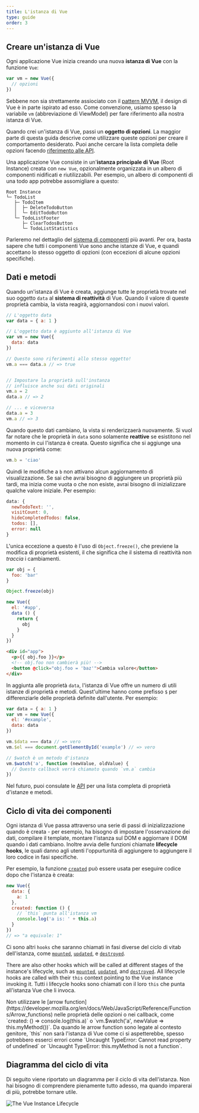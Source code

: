 ```yaml
---
title: L'istanza di Vue
type: guide
order: 3
---
```


## Creare un'istanza di Vue

Ogni applicazione Vue inizia creando una nuova **istanza di Vue** con la funzione `Vue`:

```js
var vm = new Vue({
  // opzioni
})
```

Sebbene non sia strettamente assiociato con il [pattern MVVM](https://en.wikipedia.org/wiki/Model_View_ViewModel), il design di Vue è in parte ispirato ad esso. Come convenzione, usiamo spesso la variabile `vm` (abbreviazione di ViewModel) per fare riferimento alla nostra istanza di Vue. 

Quando crei un'istanza di Vue, passi un **oggetto di opzioni**. La maggior parte di questa guida descrive come utilizzare queste opzioni per creare il comportamento desiderato. Puoi anche cercare la lista completa delle opzioni facendo [riferimento alle API](../api/#Options-Data).

Una applicazione Vue consiste in un'**istanza principale di Vue** (Root Instance) creata con `new Vue`, opzionalmente organizzata in un albero di componenti nidificati e riutilizzabili. Per esempio, un albero di componenti di una todo app potrebbe assomigliare a questo:

```
Root Instance
└─ TodoList
   ├─ TodoItem
   │  ├─ DeleteTodoButton
   │  └─ EditTodoButton
   └─ TodoListFooter
      ├─ ClearTodosButton
      └─ TodoListStatistics
```

Parleremo nel dettaglio del [sistema di componenti](components.html) più avanti. Per ora, basta sapere che tutti i componenti Vue sono anche istanze di Vue, e quandi accettano lo stesso oggetto di opzioni (con eccezioni di alcune opzioni specifiche).

## Dati e metodi

Quando un'istanza di Vue è creata, aggiunge tutte le proprietà trovate nel suo oggetto `data` al **sistema di reattività** di Vue. Quando il valore di queste proprietà cambia, la vista reagirà, aggiornandosi con i nuovi valori.

```js
// L'oggetto data
var data = { a: 1 }

// L'oggetto data è aggiunto all'istanza di Vue
var vm = new Vue({
  data: data
})

// Questo sono riferimenti allo stesso oggetto!
vm.a === data.a // => true


// Impostare la proprietà sull'instanza
// influisce anche sui dati originali
vm.a = 2
data.a // => 2

// ... e viceversa
data.a = 3
vm.a // => 3
```

Quando questo dati cambiano, la vista si renderizzaerà nuovamente. Si vuol far notare che le proprietà in `data` sono solamente **reattive** se esistitono nel momento in cui l'istanza è creata. Questo significa che si aggiunge una nuova proprietà come:

```js
vm.b = 'ciao'
```

Quindi le modifiche a `b` non attivano alcun aggiornamento di visualizzazione. Se sai che avrai bisogno di aggiungere un proprietà più tardi, ma inizia come vuota o che non esiste, avrai bisogno di inizializzare qualche valore iniziale. Per esempio:

```js
data: {
  newTodoText: '',
  visitCount: 0,
  hideCompletedTodos: false,
  todos: [],
  error: null
}
```
L'unica eccezione a questo è l'uso di `Object.freeze()`, che previene la modifica di proprietà esistenti, il che significa che il sistema di reattività non _traccia_ i cambiamenti.


```js
var obj = {
  foo: 'bar'
}

Object.freeze(obj)

new Vue({
  el: '#app',
  data () {
    return {
      obj
    }
  }
})
```

```html
<div id="app">
  <p>{{ obj.foo }}</p>
  <!-- obj.foo non cambierà più! -->
  <button @click="obj.foo = 'baz'">Cambia valore</button>
</div>
```

In aggiunta alle proprietà `data`, l'istanza di Vue offre un numero di utili istanze di proprietà e metodi. Quest'ultime hanno come prefisso `$` per differenziarle delle proprietà definite dall'utente. Per esempio:


```js
var data = { a: 1 }
var vm = new Vue({
  el: '#example',
  data: data
})

vm.$data === data // => vero
vm.$el === document.getElementById('example') // => vero

// $watch è un metodo d'istanza
vm.$watch('a', function (newValue, oldValue) {
  // Questo callback verrà chiamato quando `vm.a` cambia
})
```

Nel futuro, puoi consulate le [API](../api/#Instance-Properties) per una lista completa di proprietà d'istanze e metodi.

## Ciclo di vita dei componenti

Ogni istanza di Vue passa attraverso una serie di passi di inizializzazione quando è creata - per esempio, ha bisogno di impostare l'osservazione dei dati, compilare il template, montare l'istanza sul DOM e aggiornare il DOM quando i dati cambiano. Inoltre avvia delle funzioni chiamate **lifecycle hooks**, le quali danno agli utenti l'oppurtunità di aggiungere to aggiungere il loro codice in fasi specifiche.

Per esempio, la funzione [`created`](../api/#created) può essere usata per eseguire codice dopo che l'istanza è creata:


```js
new Vue({
  data: {
    a: 1
  },
  created: function () {
    // `this` punta all'istanza vm
    console.log('a is: ' + this.a)
  }
})
// => "a equivale: 1"
```

Ci sono altri `hooks` che saranno chiamati in fasi diverse del ciclo di vitab dell'istanza, come [`mounted`](../api/#mounted), [`updated`](../api/#updated), e [`destroyed`](../api/#destroyed).

There are also other hooks which will be called at different stages of the instance's lifecycle, such as [`mounted`](../api/#mounted), [`updated`](../api/#updated), and [`destroyed`](../api/#destroyed). All lifecycle hooks are called with their `this` context pointing to the Vue instance invoking it. Tutti i lifecycle hooks sono chiamati con il loro `this` che punta all'istanza Vue che li invoca.

<p class="tip">Non utilizzare le [arrow function](https://developer.mozilla.org/en/docs/Web/JavaScript/Reference/Functions/Arrow_functions) nelle proprietà delle opzioni o nei callback, come `created: () => console.log(this.a)` o `vm.$watch('a', newValue => this.myMethod())`. Da quando le arrow function sono legate al contesto genitore, `this` non sarà l'istanza di Vue come ci si aspetterebbe, spesso potrebbero esserci errori come `Uncaught TypeError: Cannot read property of undefined` or `Uncaught TypeError: this.myMethod is not a function`.<p>

## Diagramma del ciclo di vita

Di seguito viene riportato un diagramma per il ciclo di vita dell'istanza. Non hai bisogno di comprendere pienamente tutto adesso, ma quando imparerai di più, potrebbe tornare utile.

![The Vue Instance Lifecycle](/images/lifecycle.png)
